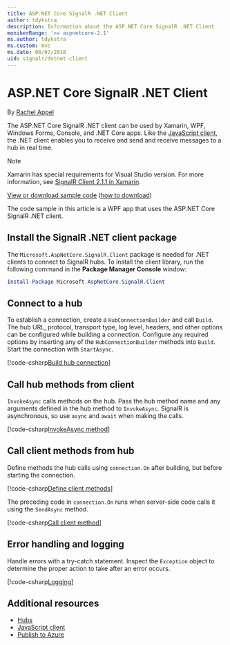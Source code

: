 ```yaml
---
title: ASP.NET Core SignalR .NET Client
author: tdykstra
description: Information about the ASP.NET Core SignalR .NET Client
monikerRange: '>= aspnetcore-2.1'
ms.author: tdykstra
ms.custom: mvc
ms.date: 08/07/2018
uid: signalr/dotnet-client
---
```


# ASP.NET Core SignalR .NET Client

By [Rachel Appel](http://twitter.com/rachelappel)

The ASP.NET Core SignalR .NET client can be used by Xamarin, WPF, Windows Forms, Console, and .NET Core apps. Like the [JavaScript client](xref:signalr/javascript-client), the .NET client enables you to receive and send and receive messages to a hub in real time.

> [!NOTE]
> Xamarin has special requirements for Visual Studio version. For more information, see [SignalR Client 2.1.1 in Xamarin](https://github.com/aspnet/Announcements/issues/305).

[View or download sample code](https://github.com/aspnet/Docs/tree/live/aspnetcore/signalr/dotnet-client/sample) ([how to download](xref:tutorials/index#how-to-download-a-sample))

The code sample in this article is a WPF app that uses the ASP.NET Core SignalR .NET client.

## Install the SignalR .NET client package

The `Microsoft.AspNetCore.SignalR.Client` package is needed for .NET clients to connect to SignalR hubs. To install the client library, run the following command in the **Package Manager Console** window:

```powershell
Install-Package Microsoft.AspNetCore.SignalR.Client
```

## Connect to a hub

To establish a connection, create a `HubConnectionBuilder` and call `Build`. The hub URL, protocol, transport type, log level, headers, and other options can be configured while building a connection. Configure any required options by inserting any of the `HubConnectionBuilder` methods into `Build`. Start the connection with `StartAsync`.

[!code-csharp[Build hub connection](dotnet-client/sample/signalrchatclient/MainWindow.xaml.cs?highlight=15-17,33)]

## Call hub methods from client

`InvokeAsync` calls methods on the hub. Pass the hub method name and any arguments defined in the hub method to `InvokeAsync`. SignalR is asynchronous, so use `async` and `await` when making the calls.

[!code-csharp[InvokeAsync method](dotnet-client/sample/signalrchatclient/MainWindow.xaml.cs?range=48-49)]

## Call client methods from hub

Define methods the hub calls using `connection.On` after building, but before starting the connection.

[!code-csharp[Define client methods](dotnet-client/sample/signalrchatclient/MainWindow.xaml.cs?range=22-29)]

The preceding code in `connection.On` runs when server-side code calls it using the `SendAsync` method.

[!code-csharp[Call client method](dotnet-client/sample/signalrchat/hubs/chathub.cs?range=8-11)]

## Error handling and logging

Handle errors with a try-catch statement. Inspect the `Exception` object to determine the proper action to take after an error occurs.

[!code-csharp[Logging](dotnet-client/sample/signalrchatclient/MainWindow.xaml.cs?range=46-54)]

## Additional resources

* [Hubs](xref:signalr/hubs)
* [JavaScript client](xref:signalr/javascript-client)
* [Publish to Azure](xref:signalr/publish-to-azure-web-app)
